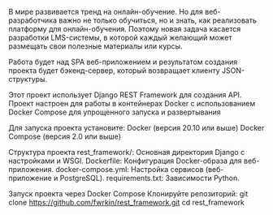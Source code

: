 В мире развивается тренд на онлайн-обучение. Но для веб-разработчика важно не только обучиться, но и знать, как реализовать платформу для онлайн-обучения. Поэтому новая задача касается разработки LMS-системы, в которой каждый желающий может размещать свои полезные материалы или курсы.

Работа будет над SPA веб-приложением и результатом создания проекта будет бэкенд-сервер, который возвращает клиенту JSON-структуры.

Этот проект использует Django REST Framework для создания API. Проект настроен для работы в контейнерах Docker с использованием Docker Compose для упрощенного запуска и развертывания

Для запуска проекта установите:
Docker (версия 20.10 или выше)
Docker Compose (версия 2.0 или выше)

Структура проекта
rest_framework/: Основная директория Django с настройками и WSGI.
Dockerfile: Конфигурация Docker-образа для веб-приложения.
docker-compose.yml: Настройка сервисов (веб-приложение и PostgreSQL).
requirements.txt: Зависимости Python.

Запуск проекта через Docker Compose
Клонируйте репозиторий:
git clone https://github.com/fwrkin/rest_framework.git
cd rest_framework
